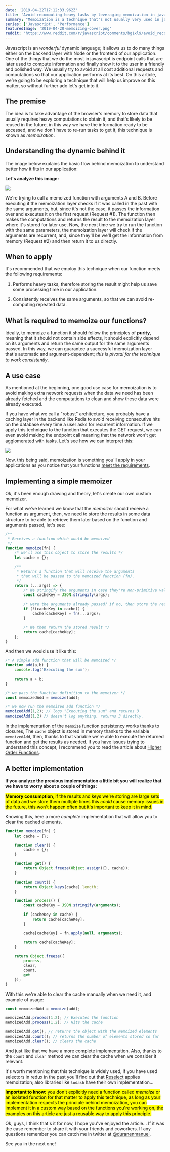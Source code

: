 ```yaml
---
date: '2019-04-22T17:12:33.962Z'
title: 'Avoid recomputing heavy tasks by leveraging memoization in javascript'
summary: "Memoization is a technique that's not usually very used in javascript outside of the framework's scope. In this article we're going to dive in the concept and analyze some useful cases in which we can apply it..."
series: ['Javascript', 'Performance']
featuredImage: '2019-04-20-memoizing-cover.png'
reddit: 'https://www.reddit.com/r/javascript/comments/bg1xl9/avoid_recomputing_heavy_tasks_by_leveraging/'
---
```


Javascript is an _wonderful_ dynamic language; it allows us to do many things either on the backend layer with Node or the frontend of our application. One of the things that we do the most in javascript is endpoint calls that are later used to compute information and finally show it to the user in a friendly and polished way. We usually try to avoid at all cost additional requests and computations so that our application performs at its best. On this article, we're going to be exploring a technique that will help us improve on this matter, so without further ado let's get into it.

## The premise
The idea is to take advantage of the browser's memory to store data that usually requires heavy computations to obtain it, and that's likely to be reused in the future, in this way we have the information ready to be accessed, and we don't have to re-run tasks to get it, this technique is known as _memoization_.

## Understanding the dynamic behind it

The image below explains the basic flow behind memoization to understand better how it fits in our application:

**Let's analyze this image:**

![](/images/2019-04-20-memoizing-explained.png)


We're trying to call a memoized function with arguments A and B. Before executing it the memoization layer checks if it was called in the past with the same arguments, but, since it's not the case, it passes the information over and executes it on the first request (Request #1). The function then makes the computations and returns the result to the memoization layer where it's stored for later use. Now, the next time we try to run the function with the same parameters, the memoization layer will check if the arguments are recurrent, and, since they'll be we'll get the information from memory (Request #2) and then return it to us directly.

## When to apply

It's recommended that we employ this technique when our function meets the following requirements:

1. Performs heavy tasks, therefore storing the result might help us save some processing time in our application.

2. Consistently receives the same arguments, so that we can avoid re-computing repeated data.

## What is required to memoize our functions?
Ideally, to memoize a function it should follow the principles of **purity**, meaning that it should not contain side effects, it should explicitly depend on its arguments and return the same output for the same arguments passed. In this way, we can guarantee a successful memoization layer that's automatic and argument-dependent; _this is pivotal for the technique to work consistently_.

## A use case

As mentioned at the beginning, one good use case for memoization is to avoid making extra network requests when the data we need has been already fetched and the computations to clean and show these data were already executed.

If you have what we call a "robust" architecture, you probably have a caching layer in the backend like Redis to avoid receiving consecutive hits on the database every time a user asks for recurrent information. If we apply this technique to the function that executes the GET request, we can even avoid making the endpoint call meaning that the network won't get agglomerated with tasks. Let's see how we can interpret this:

![](/images/2019-04-20-memoizing-with-requests.png)

Now, this being said, memoization is something you'll apply in your applications as you notice that your functions [meet the requirements](http://localhost:8000/articles/2019/04/19/avoid-recomputing-heavy-tasks-by-leveraging-memoization-in-javascript#when-to-apply).


## Implementing a simple memoizer
Ok, it's been enough drawing and theory, let's create our own custom memoizer.

For what we've learned we know that the _memoizer_ should receive a function as argument, then, we need to store the results in some data structure to be able to retrieve them later based on the function and arguments passed, let's see:

```javascript
/**
 * Receives a function which would be memoized
 */
function memoize(fn) {
    /* we'll use this object to store the results */
    let cache = {};

    /**
     * Returns a function that will receive the arguments
     * that will be passed to the memoized function (fn).
     */
    return (...args) => {
        /* We stringify the arguments in case they're non-primitive values */
        const cacheKey = JSON.stringify(args);

        /* were the arguments already passed? if no, then store the result */
        if (!(cacheKey in cache)) {
            cache[cacheKey] = fn(...args);
        }

        /* We then return the stored result */
        return cache[cacheKey];
    };
}

```

And then we would use it like this:


```javascript
/* A simple add function that will be memoized */
function add(a,b) {
    console.log('Executing the sum');

    return a + b;
}

/* we pass the function definition to the memoizer */
const memoizedAdd = memoize(add);

/* we now run the memoized add function */
memoizedAdd(1,2); // logs "Executing the sum" and returns 3
memoizedAdd(1,2) // doesn't log anything, returns 3 directly.
```

In the implementation of the `memoize` function persistency works thanks to closures, The `cache` object is stored in memory thanks to the variable `memoizedAdd`, then, thanks to that variable we're able to execute the returned function and get the results as needed. If you have issues trying to understand this concept, I recommend you to read the article about [Higher Order Functions](https://enmascript.com/articles/2019/02/27/higher-order-functions-and-some-great-applications-in-javascript).

## A better implementation
**If you analyze the previous implementation a little bit you will realize that we have to worry about a couple of things:**

<mark>**Memory consumption**, if the results and keys we're storing are large sets of data and we store them multiple times this _could_ cause memory issues in the future, this won't happen often but it's important to keep it in mind.</mark>

Knowing this, here a more _complete_ implementation that will allow you to clear the cached elements.

```javascript
function memoize(fn) {
    let cache = {};

    function clear() {
        cache = {};
    }

    function get() {
        return Object.freeze(Object.assign({}, cache));
    }

    function count() {
        return Object.keys(cache).length;
    }

    function process() {
        const cacheKey = JSON.stringify(arguments);

        if (cacheKey in cache) {
            return cache[cacheKey];
        }

        cache[cacheKey] = fn.apply(null, arguments);

        return cache[cacheKey];
    }

    return Object.freeze({
        process,
        clear,
        count,
        get
    });
}
```

With this we're able to clear the cache manually when we need it, and example of usage:

```javascript
const memoizedAdd = memoize(add);

memoizedAdd.process(1,2); // Executes the function
memoizedAdd.process(1,2); // Hits the cache

memoizedAdd.get(); // returns the object with the memoized elements
memoizedAdd.count(); // returns the number of elements stored so far
memoizedAdd.clear(); // clears the cache
```

And just like that we have a more complete implementation. Also, thanks to the `count` and `clear` method we can clear the cache when we consider it relevant.

It's worth mentioning that this technique is widely used, if you have used selectors in redux in the past you'll find out that  [Reselect](https://github.com/reduxjs/reselect) applies memoization; also libraries like `lodash` have their own implementation...

<mark>**Important to know:** you don't explicitly need a function called _memoize_ or an isolated function for that matter to apply this technique, as long as your implementation respects the principle behind memoization, you can implement it in a custom way based on the functions you're working on, the examples on this article are just a reusable way to apply this principle.</mark>

Ok, guys, I think that's it for  now, I hope you've enjoyed the article... If it was the case remember to share it with your friends and coworkers. If any questions remember you can catch me in twitter at [@duranenmanuel](https://twitter.com/duranenmanuel).

See you in the next one!
